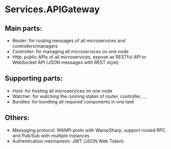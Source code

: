 # Services.APIGateway

## Main parts:

- Router: for routing messages of all microservices and controllers/managers
- Controller: for managing all microservices on one node
- Http: public APIs of all microservices, expose as RESTful API or WebSocket API (JSON messages with REST style)

## Supporting parts:

- Host: for hosting all microservices on one node
- Watcher: for watching the running states of router, controller, ...
- Bundles: for bundling all required components in one task

## Others:

- Messaging protocol: WAMP-proto with WampSharp, support routed RPC and Pub/Sub with multiple instances
- Authentication mechanisim: JWT (JSON Web Token)
